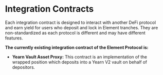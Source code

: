 # Integration Contracts

Each integration contract is designed to interact with another DeFi protocol and earn yield for users who deposit and lock in Element tranches. They are non-standardized as each protocol is different and may have different features.

**The currently existing integration contract of the Element Protocol is:**&#x20;

* **Yearn Vault Asset Proxy:** This contract is an implementation of the wrapped position which deposits into a Yearn V2 vault on behalf of depositors.
